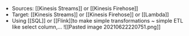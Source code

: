 - Sources: [[Kinesis Streams]] or [[Kinesis Firehose]]
- Target: [[Kinesis Streams]] or [[Kinesis Firehose]] or [[Lambda]]
- Using [[SQL]] or [[Flink]]to make simple transformations ~ simple ETL like select column,...
![[Pasted image 20210622220751.png]]